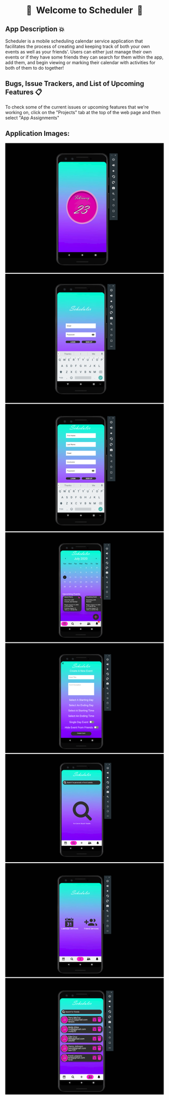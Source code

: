 <div align="center">
  
#  :calendar:&nbsp;&nbsp;Welcome to Scheduler&nbsp;&nbsp;:calendar:

</div>

## App Description :boom:
Scheduler is a mobile scheduling calendar service application that facilitates the process of creating and keeping track of both your own events as well as your friends'. Users can either just manage their own events or if they have some friends they can search for them within the app, add them, and begin viewing or marking their calendar with activities for both of them to do together!


## Bugs, Issue Trackers, and List of Upcoming Features :clipboard:
To check some of the current issues or upcoming features that we're working on, click on the "Projects" tab at the top of the web page and then select "App Assignments"

## Application Images:
![Loading Screen](https://github.com/ElijahCano33/Scheduler/blob/master/FrontEnd/pics/loading.png)
![Login Screen](https://github.com/ElijahCano33/Scheduler/blob/master/FrontEnd/pics/Login.png)
![Register Screen](https://github.com/ElijahCano33/Scheduler/blob/master/FrontEnd/pics/Register.png)
![Calendar Screen](https://github.com/ElijahCano33/Scheduler/blob/master/FrontEnd/pics/newCalendar.png)
![Create Event Screen](https://github.com/ElijahCano33/Scheduler/blob/master/FrontEnd/pics/createEventScreen.png)
![Search Screen](https://github.com/ElijahCano33/Scheduler/blob/master/FrontEnd/pics/search.png)
![Add Screen](https://github.com/ElijahCano33/Scheduler/blob/master/FrontEnd/pics/add.png)
![Friend's Screen](https://github.com/ElijahCano33/Scheduler/blob/master/FrontEnd/pics/friends.png)
